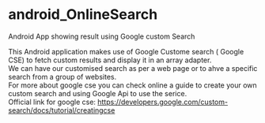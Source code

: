 # android_OnlineSearch
Android App showing result using Google custom Search

This Android application makes use of Google Custome search ( Google CSE) to fetch custom results and display it in an array adapter.
</br>We can have our customised search as per a web page or to ahve a specific search from a group of websites.
</br> For more about google cse you can check online a guide to create your own custom search and using Google Api to use the serice.
</br>Official link for google cse: https://developers.google.com/custom-search/docs/tutorial/creatingcse
